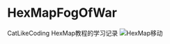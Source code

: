 # HexMapFogOfWar
CatLikeCoding HexMap教程的学习记录
![HexMap移动](https://github.com/ArcherChen00114/HexMapFogOfWar/assets/28828685/42c0e66f-e5ef-4f5a-aa90-be9295dcd4cf)
